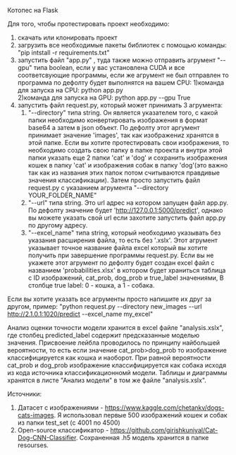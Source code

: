 Котопес на Flask

Для того, чтобы протестировать проект необходимо:
1) скачать или клонировать проект
2) загрузить все необходимые пакеты библиотек с помощью команды: "pip intstall -r requirements.txt"
3) запустить файл "app.py" , туда также можно отправить агрумент "--gpu" типа boolean, если у вас установлена CUDA и все соответсвующие программы, если же агрумент не был отправлен то программа по дефолту будет выполнятся на вашем CPU:
   1)команда для запуска на CPU: python app.py  
   2)команда для запуска на GPU: python app.py --gpu True
4) запустить файл request.py, который может принимать 3 агрумента:
   1) "--directory" типа string. Он является указателем того, с какой папки необходимо конвертировать изображения в формат base64 а затем в json объект. По дефолту этот аргумент принимает значение 'images', так как изображениz хранятся в этой папке. Если вы хотите протестировать свои изображения, то необходимо создать свою папку в папке проекта и внутри этой папки указать еще 2 папки 'cat' и 'dog' и сохранить изображения кошек в папку 'cat' и изображения собак в папку 'dog'(это важно так как из названия этих папок потом считываются правдивые значения классификации). Затем просто запустить файл request.py с указанием агрумента "--directory YOUR_FOLDER_NAME"
   2) "--url" типа string. Это url адрес на котором запущен файл app.py. По дефолту значение будет 'http://127.0.0.1:5000/predict', однако вы можете указать свой url если захотите запустить файл app.py по другому адресу.
   3) "--excel_name" типа string, который необходимо указывать без указания расширения файла, то есть без '.xslx'. Этот агрумент указывает точное название файла excel который вы хотите получить при завершение программы request.py. Если вы не укажете этот агрумент по дефолту будет создан excel файл с названием 'probabilities.xlsx' в котором будет храниться таблица с ID изображений, cat_prob, dog_prob и true_label значениями, В столбце true label: 0 - кошка, а 1 - собака.

Если вы хотите указать все агрументы просто напишите их друг за другом, пример: "python request.py --directory new_images --url http://2.1.0.1:1020/predict --excel_name my_excel"

Анализ оценки точности модели хранится в excel файле "analysis.xslx", где столбец predicted_label содержит предсказанные моделью значения. Присвоение лейбла проводилось по принципу найбольшей вероятности, то есть если значение cat_prob>dog_prob то изображение классифицируется как кошка и наоборот. При равной вероятности cat_prob и dog_prob изображение классифицируется как собака исходя из кода источника классификационномй модели. 
Таблицы и диаграммы хранятся в листе "Анализ модели" в том же файле "analysis.xslx".

Источники:
   1) Датасет с изображениями - https://www.kaggle.com/chetankv/dogs-cats-images. Я использовал первые 500 изображений кошек и собак из папки test_set (с 4001 по 4500)
   2) Open-source классификатор - https://github.com/girishkuniyal/Cat-Dog-CNN-Classifier. Сохраненная .h5 модель хранится в папке resourses.
